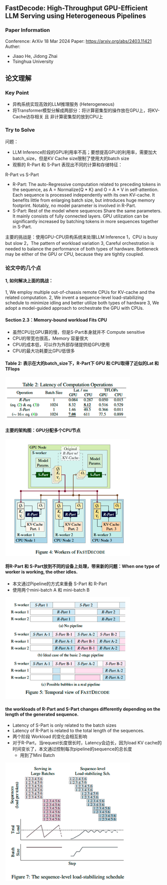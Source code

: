 ## FastDecode: High-Throughput GPU-Efficient LLM Serving using Heterogeneous Pipelines

### Paper Information
Conference: ArXiv 18 Mar 2024
Paper: https://arxiv.org/abs/2403.11421
Auther: 
- Jiaao He, Jidong Zhai
- Tsinghua University


## 论文理解
### Key Point
- 异构系统实现高效的LLM推理服务 (Heterogeneous)
- 将Transformer模型分解成两部分：将计算密集型的操作放在GPU上，将KV-Cache访存相关 且 非计算密集型的放到CPU上

### Try to Solve
问题：
  - LLM Inference阶段的GPU利用率不高；要想提高GPU的利用率，需要加大batch_size，但是KV Cache size限制了使用大的batch size
  - 观察的 R-Part 和 S-Part 表现出不同的计算和存储特征：
  
R-Part vs S-Part
- R-Part: The auto-Regressive computation related to preceding tokens in the sequence, as A = Normalize{Q * K} and O = A * V in self-attention. Each sequence is processed independently with its own KV-cache. It benefits little from enlarging batch size, but introduces huge memory footprint. Notably, no model parameter is involved in R-Part.
- S-Part: Rest of the model where sequences Share the same parameters. It mainly consists of fully connected layers. GPU utilization can be significantly increased by batching tokens in more sequences together in S-Part.

主要的挑战是：使用GPU-CPU异构系统来处理LLM Inference
1，CPU is busy but slow
2，The pattern of workload variation
3, Careful orchestration is needed to balance the performance of both types of hardware. Bottleneck may be either of the GPU or CPU, because they are tightly coupled.

### 论文中的几个点
#### 1, 如何解决上面的挑战：
1, We employ multiple out-of-chassis remote CPUs for KV-cache and the related computation.
2, We invent a sequence-level load-stabilizing schedule to minimize idling and better utilize both types of hardware
3, We adopt a model-guided approach to orchestrate the GPU with CPUs.

#### Section 2.3：Memory-bound workload Fits CPU
- 虽然CPU比GPU算的慢，但是S-Part本身就并不 Compute sensitive
- CPU的带宽也很高，Memory 容量很大
- CPU的成本低，可以作为外部存储提供给GPU使用
- CPU的最大功耗要比GPU低很多

#### Table 2: 表示在大的batch_size下，R-Part下 GPU 和 CPU取得了近似的Lat 和 TFlops
<img src="./figures/FastDecode/Table-2.png" width="400px">


#### 主要的架构图：GPU分配多个CPU节点
<img src="./figures/FastDecode/Figure-4.png" width="400px">


#### 将R-Part 和 S-Part放到不同的设备上处理，带来新的问题：When one type of worker is working, the other idles.
- 本文通过Pipeline的方式来重叠 S-Part 和 R-Part
- 使用两个mini-batch A 和 mini-batch B
<img src="./figures/FastDecode/Figure-5.png" width="400px">


#### the workloads of R-Part and S-Part changes differently depending on the length of the generated sequence.
- Latency of S-Part is only related to the batch sizes
- Latency of R-Part is related to the total length of the sequences.
- 两个阶段 Workload 的变化会相互影响
- 对于R-Part，当request长度很长时，Latency会边长，因为load KV cache的时间变长了，本文通过控制每次pipeline的sequence的总长度
  - 用到了Mini Batch
<img src="./figures/FastDecode/Figure-7.png" width="400px">
